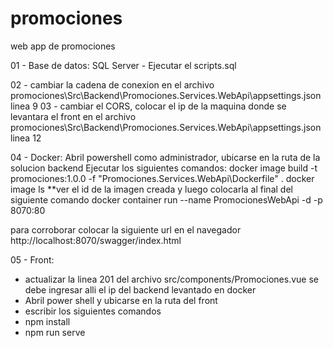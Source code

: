 # promociones
web app de promociones

01 - Base de datos: SQL Server - Ejecutar el scripts.sql

02 - cambiar la cadena de conexion en el archivo promociones\Src\Backend\Promociones.Services.WebApi\appsettings.json linea 9 
03 - cambiar el CORS, colocar el ip de la maquina donde se levantara el front en el archivo promociones\Src\Backend\Promociones.Services.WebApi\appsettings.json linea 12

04 - Docker:
  Abril powershell como administrador, ubicarse en la ruta de la solucion backend
  Ejecutar los siguientes comandos:
  docker image build -t promociones:1.0.0 -f "Promociones.Services.WebApi\Dockerfile" .
  docker image ls
  **ver el id de la imagen creada y luego colocarla al final del siguiente comando
  docker container run --name PromocionesWebApi -d -p 8070:80 
  
  para corroborar colocar la siguiente url en el navegador
  http://localhost:8070/swagger/index.html
  
05 - Front:
  - actualizar la linea 201 del archivo src/components/Promociones.vue se debe ingresar alli el ip del backend levantado en docker
  - Abril power shell y ubicarse en la ruta del front
  - escribir los siguientes comandos
  - npm install
  - npm run serve
  
